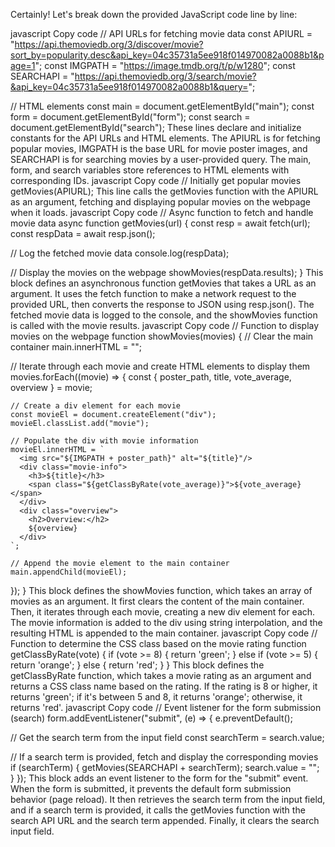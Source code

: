 
Certainly! Let's break down the provided JavaScript code line by line:

javascript
Copy code
// API URLs for fetching movie data
const APIURL = "https://api.themoviedb.org/3/discover/movie?sort_by=popularity.desc&api_key=04c35731a5ee918f014970082a0088b1&page=1";
const IMGPATH = "https://image.tmdb.org/t/p/w1280";
const SEARCHAPI = "https://api.themoviedb.org/3/search/movie?&api_key=04c35731a5ee918f014970082a0088b1&query=";

// HTML elements
const main = document.getElementById("main");
const form = document.getElementById("form");
const search = document.getElementById("search");
These lines declare and initialize constants for the API URLs and HTML elements. The APIURL is for fetching popular movies, IMGPATH is the base URL for movie poster images, and SEARCHAPI is for searching movies by a user-provided query. The main, form, and search variables store references to HTML elements with corresponding IDs.
javascript
Copy code
// Initially get popular movies
getMovies(APIURL);
This line calls the getMovies function with the APIURL as an argument, fetching and displaying popular movies on the webpage when it loads.
javascript
Copy code
// Async function to fetch and handle movie data
async function getMovies(url) {
  const resp = await fetch(url);
  const respData = await resp.json();

  // Log the fetched movie data
  console.log(respData);

  // Display the movies on the webpage
  showMovies(respData.results);
}
This block defines an asynchronous function getMovies that takes a URL as an argument. It uses the fetch function to make a network request to the provided URL, then converts the response to JSON using resp.json(). The fetched movie data is logged to the console, and the showMovies function is called with the movie results.
javascript
Copy code
// Function to display movies on the webpage
function showMovies(movies) {
  // Clear the main container
  main.innerHTML = "";

  // Iterate through each movie and create HTML elements to display them
  movies.forEach((movie) => {
    const { poster_path, title, vote_average, overview } = movie;

    // Create a div element for each movie
    const movieEl = document.createElement("div");
    movieEl.classList.add("movie");

    // Populate the div with movie information
    movieEl.innerHTML = `
      <img src="${IMGPATH + poster_path}" alt="${title}"/>
      <div class="movie-info">
        <h3>${title}</h3>
        <span class="${getClassByRate(vote_average)}">${vote_average}</span>
      </div> 
      <div class="overview">
        <h2>Overview:</h2>
        ${overview}
      </div>
    `;

    // Append the movie element to the main container
    main.appendChild(movieEl);
  });
}
This block defines the showMovies function, which takes an array of movies as an argument. It first clears the content of the main container. Then, it iterates through each movie, creating a new div element for each. The movie information is added to the div using string interpolation, and the resulting HTML is appended to the main container.
javascript
Copy code
// Function to determine the CSS class based on the movie rating
function getClassByRate(vote) {
  if (vote >= 8) {
    return 'green';
  } else if (vote >= 5) {
    return 'orange';
  } else {
    return 'red';
  }
}
This block defines the getClassByRate function, which takes a movie rating as an argument and returns a CSS class name based on the rating. If the rating is 8 or higher, it returns 'green'; if it's between 5 and 8, it returns 'orange'; otherwise, it returns 'red'.
javascript
Copy code
// Event listener for the form submission (search)
form.addEventListener("submit", (e) => {
  e.preventDefault();

  // Get the search term from the input field
  const searchTerm = search.value;

  // If a search term is provided, fetch and display the corresponding movies
  if (searchTerm) {
    getMovies(SEARCHAPI + searchTerm);
    search.value = "";
  }
});
This block adds an event listener to the form for the "submit" event. When the form is submitted, it prevents the default form submission behavior (page reload). It then retrieves the search term from the input field, and if a search term is provided, it calls the getMovies function with the search API URL and the search term appended. Finally, it clears the search input field.



